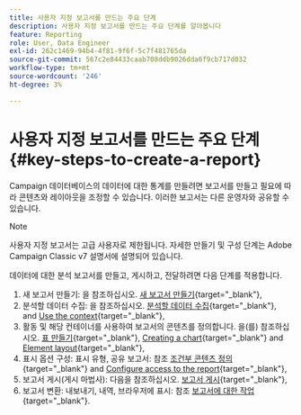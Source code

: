 ```yaml
---
title: 사용자 지정 보고서를 만드는 주요 단계
description: 사용자 지정 보고서를 만드는 주요 단계를 알아봅니다
feature: Reporting
role: User, Data Engineer
exl-id: 262c1469-94b4-4f81-9f6f-5c7f481765da
source-git-commit: 567c2e84433caab708ddb9026dda6f9cb717d032
workflow-type: tm+mt
source-wordcount: '246'
ht-degree: 3%

---
```


# 사용자 지정 보고서를 만드는 주요 단계{#key-steps-to-create-a-report}

Campaign 데이터베이스의 데이터에 대한 통계를 만들려면 보고서를 만들고 필요에 따라 콘텐츠와 레이아웃을 조정할 수 있습니다. 이러한 보고서는 다른 운영자와 공유할 수 있습니다.

>[!NOTE]
>
>사용자 지정 보고서는 고급 사용자로 제한됩니다. 자세한 만들기 및 구성 단계는 Adobe Campaign Classic v7 설명서에 설명되어 있습니다.

데이터에 대한 분석 보고서를 만들고, 게시하고, 전달하려면 다음 단계를 적용합니다.

1. 새 보고서 만들기: 을 참조하십시오. [새 보고서 만들기](https://experienceleague.adobe.com/docs/campaign-classic/using/reporting/creating-new-reports/creating-a-new-report.html){target="_blank"},
1. 분석할 데이터 수집: 을 참조하십시오. [분석할 데이터 수집](https://experienceleague.adobe.com/docs/campaign-classic/using/reporting/creating-new-reports/collecting-data-to-analyze.html){target="_blank"}, and [Use the context](https://experienceleague.adobe.com/docs/campaign-classic/using/reporting/creating-new-reports/collecting-data-to-analyze.html){target="_blank"},
1. 활동 및 해당 컨테이너를 사용하여 보고서의 콘텐츠를 정의합니다. 을(를) 참조하십시오. [표 만들기](https://experienceleague.adobe.com/docs/campaign-classic/using/reporting/creating-new-reports/creating-a-table.html){target="_blank"}, [Creating a chart](https://experienceleague.adobe.com/docs/campaign-classic/using/reporting/creating-new-reports/creating-a-chart.html?lang=ko){target="_blank"} and [Element layout](https://experienceleague.adobe.com/docs/campaign-classic/using/reporting/creating-new-reports/element-layout.html){target="_blank"},
1. 표시 옵션 구성: 표시 유형, 공유 보고서: 참조 [조건부 콘텐츠 정의](https://experienceleague.adobe.com/docs/campaign-classic/using/reporting/creating-new-reports/defining-a-conditional-content.html){target="_blank"} and [Configure access to the report](https://experienceleague.adobe.com/docs/campaign-classic/using/reporting/creating-new-reports/configuring-access-to-the-report.html){target="_blank"},
1. 보고서 게시(게시 마법사): 다음을 참조하십시오. [보고서 게시](https://experienceleague.adobe.com/docs/campaign-classic/using/reporting/creating-new-reports/configuring-access-to-the-report.html#publishing-the-report){target="_blank"},
1. 보고서 변환: 내보내기, 내역, 브라우저에 표시: 참조 [보고서에 대한 작업](https://experienceleague.adobe.com/docs/campaign-classic/using/reporting/creating-new-reports/actions-on-reports.html){target="_blank"}.
